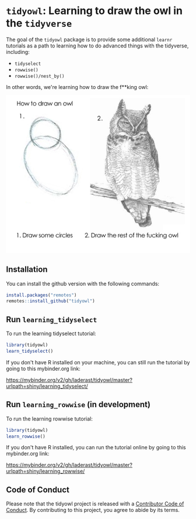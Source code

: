 
# `tidyowl`: Learning to draw the owl in the `tidyverse`

<!-- badges: start -->
<!-- badges: end -->

The goal of the `tidyowl` package is to provide some additional `learnr` tutorials as a path to learning how to do advanced things with the tidyverse, including:

- `tidyselect`
- `rowwise()`
- `rowwise()/nest_by()`

In other words, we're learning how to draw the f**king owl:

![Drawing the owl illustration in "just" two easy steps](image/owl.png)

## Installation

You can install the github version with the following commands:

``` r
install.packages("remotes")
remotes::install_github("tidyowl")
```

## Run `learning_tidyselect`

To run the learning tidyselect tutorial:

``` r
library(tidyowl)
learn_tidyselect()
```

If you don't have R installed on your machine, you can still run the tutorial by going to this mybinder.org link:

https://mybinder.org/v2/gh/laderast/tidyowl/master?urlpath=shiny/learning_tidyselect/

## Run `learning_rowwise` (in development)

To run the learning rowwise tutorial:

```r
library(tidyowl)
learn_rowwise()
```

If you don't have R installed, you can run the tutorial online by going to this mybinder.org link:

https://mybinder.org/v2/gh/laderast/tidyowl/master?urlpath=shiny/learning_rowwise/

## Code of Conduct
  
  Please note that the tidyowl project is released with a [Contributor Code of Conduct](https://contributor-covenant.org/version/2/0/CODE_OF_CONDUCT.html). By contributing to this project, you agree to abide by its terms.

